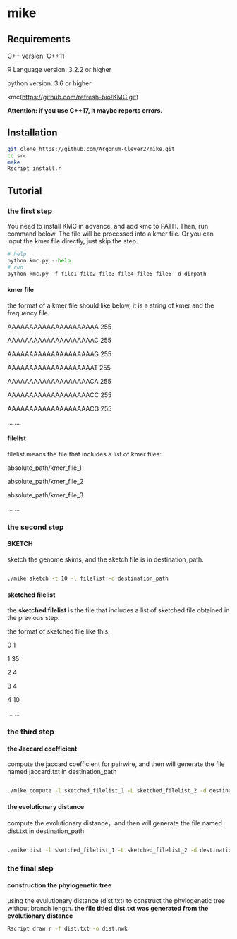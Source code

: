 # mike
## Requirements

C++ version: C++11

R Language version: 3.2.2 or higher

python version: 3.6 or higher

kmc(https://github.com/refresh-bio/KMC.git)

**Attention: if you use C++17, it maybe reports errors.**

## Installation
```bash
git clone https://github.com/Argonum-Clever2/mike.git
cd src
make
Rscript install.r
```

## Tutorial
### the first step
You need to install KMC in advance, and add kmc to PATH. Then, run command below. The file will be processed into a kmer file. Or you can input the kmer file directly, just skip the step.
 
```python
# help
python kmc.py --help
# run
python kmc.py -f file1 file2 file3 file4 file5 file6 -d dirpath
```
 
#### kmer file
the format of a kmer file should like below, it is a string of kmer and the frequency file.

AAAAAAAAAAAAAAAAAAAAA   255

AAAAAAAAAAAAAAAAAAAAC   255

AAAAAAAAAAAAAAAAAAAAG   255

AAAAAAAAAAAAAAAAAAAAT   255

AAAAAAAAAAAAAAAAAAACA   255

AAAAAAAAAAAAAAAAAAACC   255

AAAAAAAAAAAAAAAAAAACG   255

...   ...

#### filelist
filelist means the file that includes a list of kmer files:

absolute_path/kmer_file_1

absolute_path/kmer_file_2

absolute_path/kmer_file_3

...   ...

### the second step
#### SKETCH
sketch the genome skims, and the sketch file is in destination_path.
```bash

./mike sketch -t 10 -l filelist -d destination_path

```
#### sketched filelist
the **sketched filelist** is the file that includes a list of sketched file obtained in the previous step.

the format of sketched file like this:

0       1 

1       35   

2       4  

3       4   

4       10      

...   ...

### the third step

#### the Jaccard coefficient 
compute the jaccard coefficient for pairwire, and then will generate the file named jaccard.txt in destination_path
```bash

./mike compute -l sketched_filelist_1 -L sketched_filelist_2 -d destination_path

```

#### the evolutionary distance

compute the evolutionary distance，and then will generate the file named dist.txt in destination_path
```bash

./mike dist -l sketched_filelist_1 -L sketched_filelist_2 -d destination_path

```

### the final step

#### construction the phylogenetic tree

using the evulutionary distance (dist.txt) to construct the phylogenetic tree without branch length.
**the file titled dist.txt was generated from the evolutionary distance**
```bash
Rscript draw.r -f dist.txt -o dist.nwk
```

